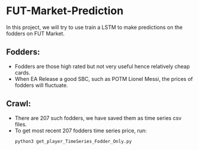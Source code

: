 # FUT-Market-Prediction
In this project, we will try to use train a LSTM to make predictions on the fodders on FUT Market.

## Fodders:
* Fodders are those high rated but not very useful hence relatively cheap cards.
* When EA Release a good SBC, such as POTM Lionel Messi, the prices of fodders will fluctuate.

## Crawl:
* There are 207 such fodders, we have saved them as time series csv files.
* To get most recent 207 fodders time series price, run:
  ```sh
  python3 get_player_TimeSeries_Fodder_Only.py
  ```
